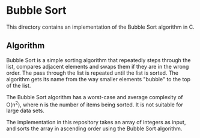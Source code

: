 # Bubble Sort

This directory contains an implementation of the Bubble Sort algorithm in C.

## Algorithm 

Bubble Sort is a simple sorting algorithm that repeatedly steps through the list, compares adjacent elements and swaps them if they are in the wrong order. The pass through the list is repeated until the list is sorted. The algorithm gets its name from the way smaller elements "bubble" to the top of the list.

The Bubble Sort algorithm has a worst-case and average complexity of O(n<sup>2</sup>), where n is the number of items being sorted. It is not suitable for large data sets.

The implementation in this repository takes an array of integers as input, and sorts the array in ascending order using the Bubble Sort algorithm.